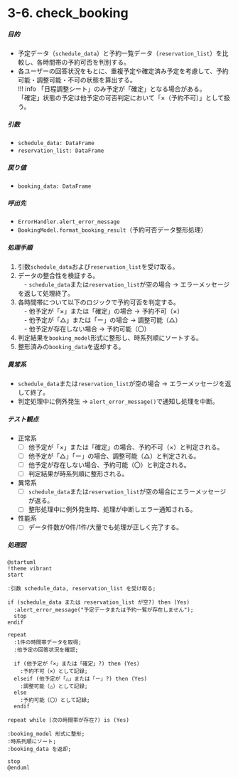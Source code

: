 # 3-6. check_booking

##### 目的
- 予定データ（`schedule_data`）と予約一覧データ（`reservation_list`）を比較し、各時間帯の予約可否を判別する。  
- 各ユーザーの回答状況をもとに、重複予定や確定済み予定を考慮して、予約可能・調整可能・不可の状態を算出する。  
!!! info 
    「日程調整シート」のみ予定が「確定」となる場合がある。  
    「確定」状態の予定は他予定の可否判定において「×（予約不可）」として扱う。  


##### 引数
- `schedule_data: DataFrame`  
- `reservation_list: DataFrame`  

##### 戻り値
- `booking_data: DataFrame`  

##### 呼出先
- `ErrorHandler.alert_error_message`  
- `BookingModel.format_booking_result`（予約可否データ整形処理）  

##### 処理手順
1. 引数`schedule_data`および`reservation_list`を受け取る。  
2. データの整合性を検証する。  
　- `schedule_data`または`reservation_list`が空の場合 → エラーメッセージを返して処理終了。  
3. 各時間帯について以下のロジックで予約可否を判定する。  
　- 他予定が「×」または「確定」の場合 → 予約不可（×）  
　- 他予定が「△」または「ー」の場合 → 調整可能（△）  
　- 他予定が存在しない場合 → 予約可能（〇）  
4. 判定結果を`booking_model`形式に整形し、時系列順にソートする。  
5. 整形済みの`booking_data`を返却する。  

##### 異常系
- `schedule_data`または`reservation_list`が空の場合 → エラーメッセージを返して終了。  
- 判定処理中に例外発生 → `alert_error_message()`で通知し処理を中断。  

##### テスト観点
- 正常系  
  - [ ] 他予定が「×」または「確定」の場合、予約不可（×）と判定される。  
  - [ ] 他予定が「△」「ー」の場合、調整可能（△）と判定される。  
  - [ ] 他予定が存在しない場合、予約可能（〇）と判定される。  
  - [ ] 判定結果が時系列順に整形される。  
- 異常系  
  - [ ] `schedule_data`または`reservation_list`が空の場合にエラーメッセージが返る。  
  - [ ] 整形処理中に例外発生時、処理が中断しエラー通知される。  
- 性能系  
  - [ ] データ件数が0件/1件/大量でも処理が正しく完了する。  

##### 処理図
```plantuml
@startuml
!theme vibrant
start

:引数 schedule_data, reservation_list を受け取る;

if (schedule_data または reservation_list が空?) then (Yes)
  :alert_error_message("予定データまたは予約一覧が存在しません");
  stop
endif

repeat
  :1件の時間帯データを取得;
  :他予定の回答状況を確認;

  if (他予定が「×」または「確定」?) then (Yes)
    :予約不可（×）として記録;
  elseif (他予定が「△」または「ー」?) then (Yes)
    :調整可能（△）として記録;
  else
    :予約可能（〇）として記録;
  endif

repeat while (次の時間帯が存在?) is (Yes)

:booking_model 形式に整形;
:時系列順にソート;
:booking_data を返却;

stop
@enduml
```